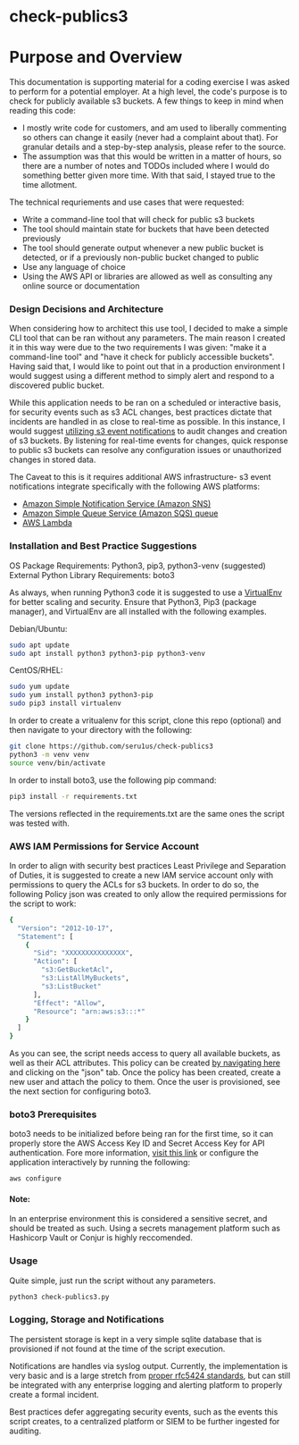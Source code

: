 # check-publics3

# Purpose and Overview

This documentation is supporting material for a coding exercise I was asked to perform for a potential employer. At a high level, the code's purpose is to check for publicly available s3 buckets. A few things to keep in mind when reading this code:
  - I mostly write code for customers, and am used to liberally commenting so others can change it easily (never had a complaint about that). For granular details and a step-by-step analysis, please refer to the source.
  - The assumption was that this would be written in a matter of hours, so there are a number of notes and TODOs included where I would do something better given more time. With that said, I stayed true to the time allotment. 


The technical requriements and use cases that were requested:
  - Write a command-line tool that will check for public s3 buckets
  - The tool should maintain state for buckets that have been detected previously
  - The tool should generate output whenever a new public bucket is detected, or if a previously non-public bucket changed to public
  - Use any language of choice
  - Using the AWS API or libraries are allowed as well as consulting any online source or documentation

### Design Decisions and Architecture
When considering how to architect this use tool, I decided to make a simple CLI tool that can be ran without any parameters. The main reason I created it in this way were due to the two requirements I was given: "make it a command-line tool" and "have it check for publicly accessible buckets". Having said that, I would like to point out that in a production environment I would suggest using a different method to simply alert and respond to a discovered public bucket.

While this application needs to be ran on a scheduled or interactive basis, for security events such as s3 ACL changes, best practices dictate that incidents are handled in as close to real-time as possible. In this instance, I would suggest [utilizing s3 event notifications](https://docs.aws.amazon.com/AmazonS3/latest/dev/NotificationHowTo.html) to audit changes and creation of s3 buckets. By listening for real-time events for changes, quick response to public s3 buckets can resolve any configuration issues or unauthorized changes in stored data.

The Caveat to this is it requires additional AWS infrastructure- s3 event notifications integrate specifically with the following AWS platforms:
  - [Amazon Simple Notification Service (Amazon SNS) ](https://aws.amazon.com/sns/)
  - [Amazon Simple Queue Service (Amazon SQS) queue](https://aws.amazon.com/sqs/)
  - [AWS Lambda](https://docs.aws.amazon.com/lambda/latest/dg/with-s3.html)

### Installation and Best Practice Suggestions
OS Package Requirements: Python3, pip3, python3-venv (suggested)
External Python Library Requirements: boto3

As always, when running Python3 code it is suggested to use a [VirtualEnv](https://docs.python.org/3/tutorial/venv.html) for better scaling and security. Ensure that Python3, Pip3 (package manager), and VirtualEnv are all installed with the following examples.

Debian/Ubuntu:
```sh
sudo apt update
sudo apt install python3 python3-pip python3-venv
```

CentOS/RHEL:
```sh
sudo yum update
sudo yum install python3 python3-pip
sudo pip3 install virtualenv
```

In order to create a vritualenv for this script, clone this repo (optional) and then navigate to your directory with the following:

```sh
git clone https://github.com/seru1us/check-publics3
python3 -m venv venv
source venv/bin/activate
```
In order to install boto3, use the following pip command:

```sh
pip3 install -r requirements.txt
```

The versions reflected in the requirements.txt are the same ones the script was tested with.

### AWS IAM Permissions for Service Account
In order to align with security best practices Least Privilege and Separation of Duties, it is suggested to create a new IAM service account only with permissions to query the ACLs for s3 buckets. In order to do so, the following Policy json was created to only allow the required permissions for the script to work:

```sh
{
  "Version": "2012-10-17",
  "Statement": [
    {
      "Sid": "XXXXXXXXXXXXXXX",
      "Action": [
        "s3:GetBucketAcl",
        "s3:ListAllMyBuckets",
        "s3:ListBucket"
      ],
      "Effect": "Allow",
      "Resource": "arn:aws:s3:::*"
    }
  ]
}
```

As you can see, the script needs access to query all available buckets, as well as their ACL attributes. This policy can be created [by navigating here](https://console.aws.amazon.com/iam/home?region=us-east-2#/policies$new) and clicking on the "json" tab. Once the policy has been created, create a new user and attach the policy to them. Once the user is provisioned, see the next section for configuring boto3.

### boto3 Prerequisites 
boto3 needs to be initialized before being ran for the first time, so it can properly store the AWS Access Key ID and Secret Access Key for API authentication. Fore more information, [visit this link](https://boto3.amazonaws.com/v1/documentation/api/latest/guide/configuration.html) or configure the application interactively by running the following:

```sh
aws configure
```


#### Note: 
In an enterprise environment this is considered a sensitive secret, and should be treated as such. Using a secrets management platform such as Hashicorp Vault or Conjur is highly reccomended. 

### Usage
Quite simple, just run the script without any parameters. 

```sh
python3 check-publics3.py
```

### Logging, Storage and Notifications
The persistent storage is kept in a very simple sqlite database that is provisioned if not found at the time of the script execution. 

Notifications are handles via syslog output. Currently, the implementation is very basic and is a large stretch from [proper rfc5424 standards](https://tools.ietf.org/html/rfc5424), but can still be integrated with any enterprise logging and alerting platform to properly create a formal incident. 

Best practices defer aggregating security events, such as the events this script creates, to a centralized platform or SIEM to be further ingested for auditing. 

